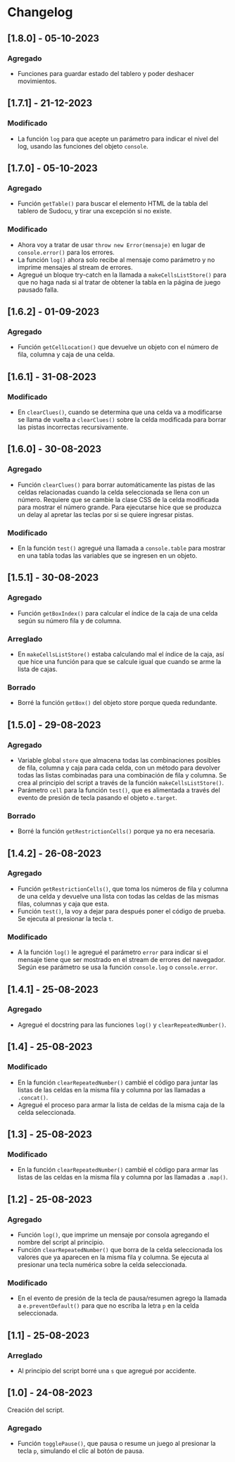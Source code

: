 # Changelog

## [1.8.0] - 05-10-2023

### Agregado

- Funciones para guardar estado del tablero y poder deshacer movimientos.

## [1.7.1] - 21-12-2023

### Modificado

- La función `log` para que acepte un parámetro para indicar el nivel del log, usando las funciones
  del objeto `console`.

## [1.7.0] - 05-10-2023

### Agregado

- Función `getTable()` para buscar el elemento HTML de la tabla del tablero de Sudocu, y tirar una
  excepción si no existe.

### Modificado

- Ahora voy a tratar de usar `throw new Error(mensaje)` en lugar de `console.error()` para los
  errores.
- La función `log()` ahora solo recibe al mensaje como parámetro y no imprime mensajes al stream
  de errores.
- Agregué un bloque try-catch en la llamada a `makeCellsListStore()` para que no haga nada si al
  tratar de obtener la tabla en la página de juego pausado falla.

## [1.6.2] - 01-09-2023

### Agregado

- Función `getCellLocation()` que devuelve un objeto con el número de fila, columna y caja de una
  celda.

## [1.6.1] - 31-08-2023

### Modificado

- En `clearClues()`, cuando se determina que una celda va a modificarse se llama de vuelta a
  `clearClues()` sobre la celda modificada para borrar las pistas incorrectas recursivamente.

## [1.6.0] - 30-08-2023

### Agregado

- Función `clearClues()` para borrar automáticamente las pistas de las celdas relacionadas cuando
  la celda seleccionada se llena con un número. Requiere que se cambie la clase CSS de la celda
  modificada para mostrar el número grande. Para ejecutarse hice que se produzca un delay al apretar
  las teclas por si se quiere ingresar pistas.

### Modificado

- En la función `test()` agregué una llamada a `console.table` para mostrar en una tabla todas las
  variables que se ingresen en un objeto.

## [1.5.1] - 30-08-2023

### Agregado

- Función `getBoxIndex()` para calcular el índice de la caja de una celda según su número fila y de
  columna.

### Arreglado

- En `makeCellsListStore()` estaba calculando mal el índice de la caja, así que hice una función
  para que se calcule igual que cuando se arme la lista de cajas.

### Borrado

- Borré la función `getBox()` del objeto store porque queda redundante.

## [1.5.0] - 29-08-2023

### Agregado

- Variable global `store` que almacena todas las combinaciones posibles de fila, columna y caja
para cada celda, con un método para devolver todas las listas combinadas para una combinación de
fila y columna. Se crea al principio del script a través de la función `makeCellsListStore()`.
- Parámetro `cell` para la función `test()`, que es alimentada a través del evento de presión de
tecla pasando el objeto `e.target`.

### Borrado

- Borré la función `getRestrictionCells()` porque ya no era necesaria.

## [1.4.2] - 26-08-2023

### Agregado

- Función `getRestrictionCells()`, que toma los números de fila y columna de una celda y devuelve
  una lista con todas las celdas de las mismas filas, columnas y caja que esta.
- Función `test()`, la voy a dejar para después poner el código de prueba. Se ejecuta al presionar
  la tecla `t`.

### Modificado

- A la función `log()` le agregué el parámetro `error` para indicar si el mensaje tiene que ser
  mostrado en el stream de errores del navegador. Según ese parámetro se usa la función
  `console.log` o `console.error`.

## [1.4.1] - 25-08-2023

### Agregado

- Agregué el docstring para las funciones `log()` y `clearRepeatedNumber()`.

## [1.4] - 25-08-2023

### Modificado

- En la función `clearRepeatedNumber()` cambié el código para juntar las listas de las celdas en la
  misma fila y columna por las llamadas a `.concat()`.
- Agregué el proceso para armar la lista de celdas de la misma caja de la celda seleccionada.

## [1.3] - 25-08-2023

### Modificado

- En la función `clearRepeatedNumber()` cambié el código para armar las listas de las celdas en la
  misma fila y columna por las llamadas a `.map()`.

## [1.2] - 25-08-2023

### Agregado

- Función `log()`, que imprime un mensaje por consola agregando el nombre del script al principio.
- Función `clearRepeatedNumber()` que borra de la celda seleccionada los valores que ya aparecen en
  la misma fila y columna. Se ejecuta al presionar una tecla numérica sobre la celda seleccionada.

### Modificado

- En el evento de presión de la tecla de pausa/resumen agrego la llamada a `e.preventDefault()` para
  que no escriba la letra `p` en la celda seleccionada.

## [1.1] - 25-08-2023

### Arreglado

- Al principio del script borré una `s` que agregué por accidente.

## [1.0] - 24-08-2023

Creación del script.

### Agregado

- Función `togglePause()`, que pausa o resume un juego al presionar la tecla `p`, simulando el clic
  al botón de pausa.